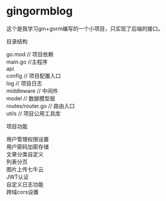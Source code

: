 # gingormblog
这个是我学习gin+gorm编写的一个小项目，只实现了后端的接口。

目录结构
   
go.mod           // 项目依赖<br>
main.go          //主程序<br>
api         <br>
config           // 项目配置入口   <br>
log              // 项目日志<br>
middleware       // 中间件<br>
model            // 数据模型层<br>
routes/router.go // 路由入口    <br>
utils            // 项目公用工具库<br>


项目功能

用户管理权限设置<br>
用户密码加密存储<br>
文章分类自定义<br>
列表分页<br>
图片上传七牛云<br>
JWT认证<br>
自定义日志功能<br>
跨域cors设置<br>


    

